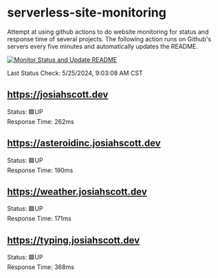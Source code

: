 # serverless-site-monitoring
Attempt at using github actions to do website monitoring for status and response time of several projects. The following action runs on Github's servers every five minutes and automatically updates the README.  

[![Monitor Status and Update README](https://github.com/JosiahSco/serverless-site-monitoring/actions/workflows/monitor.yaml/badge.svg)](https://github.com/JosiahSco/serverless-site-monitoring/actions/workflows/monitor.yaml)

Last Status Check: 5/25/2024, 9:03:08 AM CST

## https://josiahscott.dev
Status: 🟩UP  
Response Time: 262ms

## https://asteroidinc.josiahscott.dev
Status: 🟩UP  
Response Time: 190ms

## https://weather.josiahscott.dev
Status: 🟩UP  
Response Time: 171ms

## https://typing.josiahscott.dev
Status: 🟩UP  
Response Time: 368ms

